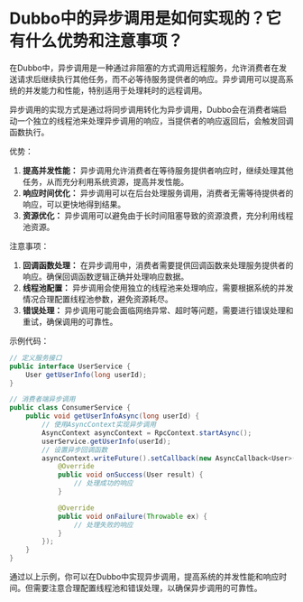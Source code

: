 # Dubbo中的异步调用是如何实现的？它有什么优势和注意事项？

在Dubbo中，异步调用是一种通过非阻塞的方式调用远程服务，允许消费者在发送请求后继续执行其他任务，而不必等待服务提供者的响应。异步调用可以提高系统的并发能力和性能，特别适用于处理耗时的远程调用。



异步调用的实现方式是通过将同步调用转化为异步调用，Dubbo会在消费者端启动一个独立的线程池来处理异步调用的响应，当提供者的响应返回后，会触发回调函数执行。



优势：

1.  **提高并发性能：** 异步调用允许消费者在等待服务提供者响应时，继续处理其他任务，从而充分利用系统资源，提高并发性能。 
2.  **响应时间优化：** 异步调用可以在后台处理服务调用，消费者无需等待提供者的响应，可以更快地得到结果。 
3.  **资源优化：** 异步调用可以避免由于长时间阻塞导致的资源浪费，充分利用线程池资源。 



注意事项：

1.  **回调函数处理：** 在异步调用中，消费者需要提供回调函数来处理服务提供者的响应。确保回调函数逻辑正确并处理响应数据。 
2.  **线程池配置：** 异步调用会使用独立的线程池来处理响应，需要根据系统的并发情况合理配置线程池参数，避免资源耗尽。 
3.  **错误处理：** 异步调用可能会面临网络异常、超时等问题，需要进行错误处理和重试，确保调用的可靠性。 



示例代码：

```java
// 定义服务接口
public interface UserService {
    User getUserInfo(long userId);
}

// 消费者端异步调用
public class ConsumerService {
    public void getUserInfoAsync(long userId) {
        // 使用AsyncContext实现异步调用
        AsyncContext asyncContext = RpcContext.startAsync();
        userService.getUserInfo(userId);
        // 设置异步回调函数
        asyncContext.writeFuture().setCallback(new AsyncCallback<User>() {
            @Override
            public void onSuccess(User result) {
                // 处理成功的响应
            }

            @Override
            public void onFailure(Throwable ex) {
                // 处理失败的响应
            }
        });
    }
}
```



通过以上示例，你可以在Dubbo中实现异步调用，提高系统的并发性能和响应时间。但需要注意合理配置线程池和错误处理，以确保异步调用的可靠性。

